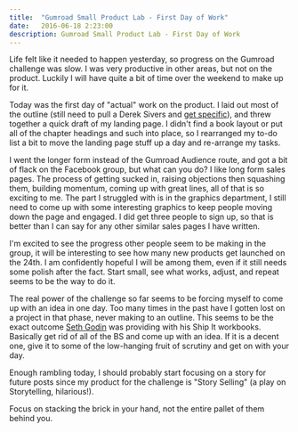 ```yaml
---
title:  "Gumroad Small Product Lab - First Day of Work"
date:   2016-06-18 2:23:00
description: Gumroad Small Product Lab - First Day of Work
---
```


Life felt like it needed to happen yesterday, so progress on the Gumroad challenge was slow. I was very productive in other areas, but not on the product. Luckily I will have quite a bit of time over the weekend to make up for it.

Today was the first day of "actual" work on the product. I laid out most of the outline (still need to pull a Derek Sivers and <a href="https://sivers.org/get-specific">get specific</a>), and threw together a quick draft of my landing page. I didn't find a book layout or put all of the chapter headings and such into place, so I rearranged my to-do list a bit to move the landing page stuff up a day and re-arrange my tasks.

I went the longer form instead of the Gumroad Audience route, and got a bit of flack on the Facebook group, but what can you do? I like long form sales pages. The process of getting sucked in, raising objections then squashing them, building momentum, coming up with great lines, all of that is so exciting to me. The part I struggled with is in the graphics department, I still need to come up with some interesting graphics to keep people moving down the page and engaged. I did get three people to sign up, so that is better than I can say for any other similar sales pages I have written.

I'm excited to see the progress other people seem to be making in the group, it will be interesting to see how many new products get launched on the 24th. I am confidently hopeful I will be among them, even if it still needs some polish after the fact. Start small, see what works, adjust, and repeat seems to be the way to do it.

The real power of the challenge so far seems to be forcing myself to come up with an idea in one day. Too many times in the past have I gotten lost on a project in that phase, never making to an outline. This seems to be the exact outcome <a href="http://sethgodin.typepad.com/">Seth Godin</a> was providing with his Ship It workbooks. Basically get rid of all of the BS and come up with an idea. If it is a decent one, give it to some of the low-hanging fruit of scrutiny and get on with your day. 

Enough rambling today, I should probably start focusing on a story for future posts since my product for the challenge is "Story Selling" (a play on Storytelling, hilarious!).

Focus on stacking the brick in your hand, not the entire pallet of them behind you.